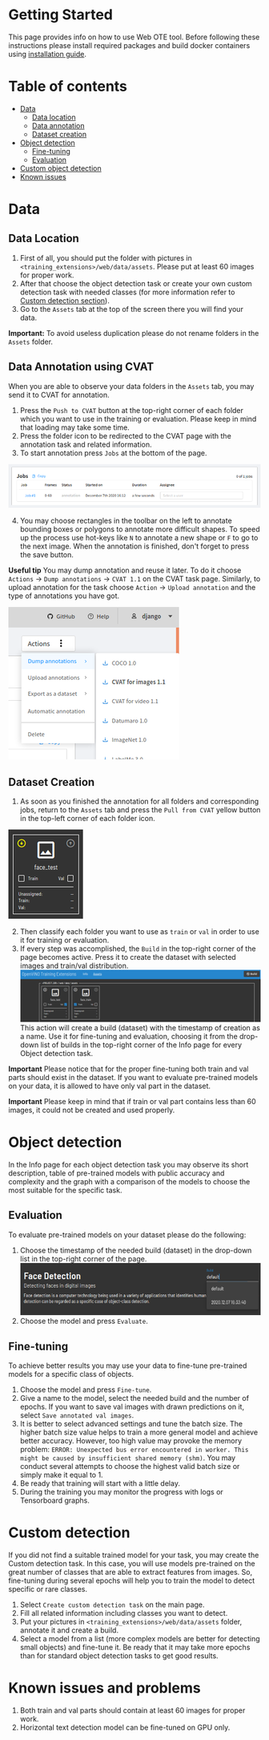 # Getting Started

This page provides info on how to use Web OTE tool. Before following these instructions please install required packages and build docker containers using [installation guide](README.md#installation).

# Table of contents

- [Data](#data)
    - [Data location](#data-location)
    - [Data annotation](#data-annotation-using-cvat)
    - [Dataset creation](#dataset-creation)
- [Object detection](#object-detection)
    - [Fine-tuning](#fine-tuning)
    - [Evaluation](#evaluation) 
- [Custom object detection](#custom-detection)   
- [Known issues](#known-issues-and-problems)

# Data

## Data Location
1. First of all, you should put the folder with pictures in `<training_extensions>/web/data/assets`. 
Please put at least 60 images for proper work.
2. After that choose the object detection task or create your own custom detection task with needed classes (for more information refer to [Custom detection section](#custom-detection)). 
3. Go to the `Assets` tab at the top of the screen there you will find your data.

**Important:** To avoid useless duplication please do not rename folders in the `Assets` folder.

## Data Annotation using CVAT
When you are able to observe your data folders in the `Assets` tab, you may send it to CVAT for annotation.
1. Press the `Push to CVAT` button at the top-right corner of each folder which you want to use in the training or evaluation. Please keep in mind that loading may take some time.
2. Press the folder icon to be redirected to the CVAT page with the annotation task and related information.
3. To start annotation press `Jobs` at the bottom of the page.

![](./doc_images/cvat_job.png)

4. You may choose rectangles in the toolbar on the left to annotate bounding boxes or polygons to annotate more difficult shapes. To speed up the process use hot-keys like `N` to annotate a new shape or `F` to go to the next image. When the annotation is finished, don't forget to press the save button. 

**Useful tip** You may dump annotation and reuse it later. To do it choose `Actions` -> `Dump annotations` -> `CVAT 1.1` on the CVAT task page. 
Similarly, to upload annotation for the task choose `Action` -> `Upload annotation` and the type of annotations you have got. 

![](./doc_images/dump_annotations.png)

## Dataset Creation
1. As soon as you finished the annotation for all folders and corresponding jobs, return to the `Assets` tab and press the `Pull from CVAT` yellow button in the top-left corner of each folder icon.

![](./doc_images/pull_annotations.png)

2. Then classify each folder you want to use as `train` or `val` in order to use it for training or evaluation.
3. If every step was accomplished, the `Build` in the top-right corner of the page becomes active. Press it to create the dataset with selected images and train/val distribution.
![](./doc_images/create_build.png)
This action will create a build (dataset) with the timestamp of creation as a name. Use it for fine-tuning and evaluation, choosing it from the drop-down list of builds in the top-right corner of the Info page for every Object detection task.

**Important** Please notice that for the proper fine-tuning both train and val parts should exist in the dataset. If you want to evaluate pre-trained models on your data, it is allowed to have only val part in the dataset.

**Important** Please keep in mind that if train or val part contains less than 60 images, it could not be created and used properly.

# Object detection
In the Info page for each object detection task you may observe its short description, table of pre-trained models with public accuracy and complexity and the graph with a comparison of the models to choose the most suitable for the specific task. 

## Evaluation
To evaluate pre-trained models on your dataset please do the following:
 1. Choose the timestamp of the needed build (dataset) in the drop-down list in the top-right corner of the page.
    ![](./doc_images/choose_build.png)
 2. Choose the model and press `Evaluate`.
 
## Fine-tuning
To achieve better results you may use your data to fine-tune pre-trained models for a specific class of objects. 
1. Choose the model and press `Fine-tune`.
2. Give a name to the model, select the needed build and the number of epochs. If you want to save val images with drawn predictions on it, select `Save annotated val images`. 
3. It is better to select advanced settings and tune the batch size. The higher batch size value helps to train a more general model and achieve better accuracy. However, too high value may provoke the memory problem: `ERROR: Unexpected bus error encountered in worker. This might be caused by insufficient shared memory (shm)`. 
You may conduct several attempts to choose the highest valid batch size or simply make it equal to 1.
4. Be ready that training will start with a little delay.
5. During the training you may monitor the progress with logs or Tensorboard graphs.

# Custom detection
If you did not find a suitable trained model for your task, you may create the Custom detection task. In this case, you will use models pre-trained on the great number of classes that are able to extract features from images. So, fine-tuning during several epochs will help you to train the model to detect specific or rare classes.  
1. Select `Create custom detection task` on the main page.
2. Fill all related information including classes you want to detect. 
3. Put your pictures in `<training_extensions>/web/data/assets` folder, annotate it and create a build.
4. Select a model from a list (more complex models are better for detecting small objects) and fine-tune it. Be ready that it may take more epochs than for standard object detection tasks to get good results.

# Known issues and problems 
1. Both train and val parts should contain at least 60 images for proper work.
2. Horizontal text detection model can be fine-tuned on GPU only.
